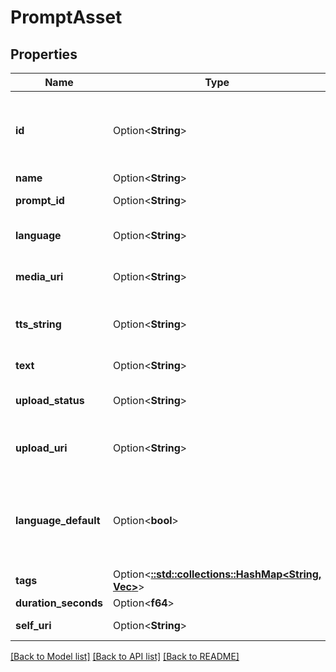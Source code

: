 # PromptAsset

## Properties

Name | Type | Description | Notes
------------ | ------------- | ------------- | -------------
**id** | Option<**String**> | The globally unique identifier for the object. | [optional][readonly]
**name** | Option<**String**> |  | [optional]
**prompt_id** | Option<**String**> | Associated prompt ID | [optional][readonly]
**language** | Option<**String**> | Prompt resource language | [optional][readonly]
**media_uri** | Option<**String**> | URI of the resource audio | [optional][readonly]
**tts_string** | Option<**String**> | Text to speech of the resource | [optional]
**text** | Option<**String**> | Text of the resource | [optional]
**upload_status** | Option<**String**> | Audio upload status | [optional][readonly]
**upload_uri** | Option<**String**> | Upload URI for the resource audio | [optional][readonly]
**language_default** | Option<**bool**> | Whether or not this resource locale is the default for the language | [optional][readonly]
**tags** | Option<[**::std::collections::HashMap<String, Vec<String>>**](array.md)> |  | [optional]
**duration_seconds** | Option<**f64**> |  | [optional]
**self_uri** | Option<**String**> | The URI for this object | [optional][readonly]

[[Back to Model list]](../README.md#documentation-for-models) [[Back to API list]](../README.md#documentation-for-api-endpoints) [[Back to README]](../README.md)



